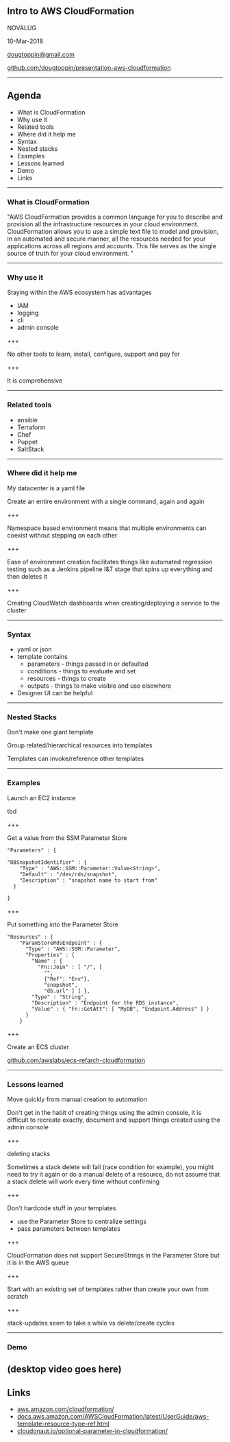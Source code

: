 ## Intro to AWS CloudFormation

NOVALUG

10-Mar-2018

dougtoppin@gmail.com

[github.com/dougtoppin/presentation-aws-cloudformation](github.com/dougtoppin/presentation-aws-cloudformation.git)

---

## Agenda

- What is CloudFormation
- Why use it
- Related tools
- Where did it help me
- Syntax
- Nested stacks
- Examples
- Lessons learned
- Demo
- Links

---
### What is CloudFormation

"AWS CloudFormation provides a common language for you to describe and provision all the infrastructure resources in your cloud environment. CloudFormation allows you to use a simple text file to model and provision, in an automated and secure manner, all the resources needed for your applications across all regions and accounts. This file serves as the single source of truth for your cloud environment. "

---
### Why use it

Staying within the AWS ecosystem has advantages

* IAM
* logging
* cli
* admin console

+++

No other tools to learn, install, configure, support and pay for

+++

It is comprehensive


---
### Related tools

- ansible
- Terraform
- Chef
- Puppet
- SaltStack

---

### Where did it help me

My datacenter is a yaml file

Create an entire environment with a single command, again and again

+++

Namespace based environment means that multiple environments can coexist without stepping on each other

+++

Ease of environment creation facilitates things like automated regression testing such as a Jenkins pipeline I&T stage that spins up everything and then deletes it

+++

Creating CloudWatch dashboards when creating/deploying a service to the cluster

---

### Syntax

- yaml or json
- template contains
  - parameters - things passed in or defaulted
  - conditions - things to evaluate and set
  - resources - things to create
  - outputs - things to make visible and use elsewhere
- Designer UI can be helpful

---
### Nested Stacks

Don't make one giant template

Group related/hierarchical resources into templates

Templates can invoke/reference other templates

---

### Examples

Launch an EC2 instance

tbd

+++

Get a value from the SSM Parameter Store

```
"Parameters" : {

"DBSnapshotIdentifier" : {
    "Type" : "AWS::SSM::Parameter::Value<String>",
    "Default" : "/dev/rds/snapshot",
    "Description" : "snapshot name to start from"
  }

}
```

+++

Put something into the Parameter Store

```
"Resources" : {
    "ParamStoreRdsEndpoint" : {
      "Type" : "AWS::SSM::Parameter",
      "Properties" : {
        "Name" : {
          "Fn::Join" : [ "/", [
            "",
            {"Ref": "Env"},
            "snapshot",
            "db.url" ] ] },
        "Type" : "String",
        "Description" : "Endpoint for the RDS instance",
        "Value" : { "Fn::GetAtt": [ "MyDB", "Endpoint.Address" ] }
      }
    }
```
+++

Create an ECS cluster

[github.com/awslabs/ecs-refarch-cloudformation](github.com/awslabs/ecs-refarch-cloudformation)

---

### Lessons learned

Move quickly from manual creation to automation

Don't get in the habit of creating things using the admin console, it is difficult to recreate exactly, document and support things created using the admin console

+++

deleting stacks

Sometimes a stack delete will fail (race condition for example), you might need to try it again or do a manual delete of a resource, do not assume that a stack delete will work every time without confirming

+++

Don't hardcode stuff in your templates

* use the Parameter Store to centralize settings
* pass parameters between templates

+++

CloudFormation does not support SecureStrings in the Parameter Store but it is in the AWS queue

+++

Start with an existing set of templates rather than create your own from scratch

+++

stack-updates seem to take a while vs delete/create cycles

---

### Demo

(desktop video goes here)
---

## Links

- [aws.amazon.com/cloudformation/](aws.amazon.com/cloudformation)
- [docs.aws.amazon.com/AWSCloudFormation/latest/UserGuide/aws-template-resource-type-ref.html](docs.aws.amazon.com/AWSCloudFormation/latest/UserGuide/aws-template-resource-type-ref.html)
- [cloudonaut.io/optional-parameter-in-cloudformation/](cloudonaut.io/optional-parameter-in-cloudformation)
